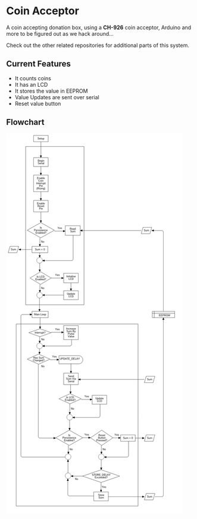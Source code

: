 # Coin Acceptor

A coin accepting donation box, using a **CH-926** coin acceptor, Arduino and more to be figured out as we hack around...

Check out the other related repositories for additional parts of this system.

## Current Features
  - It counts coins
  - It has an LCD
  - It stores the value in EEPROM
  - Value Updates are sent over serial
  - Reset value button

## Flowchart
![Coin Acceptor Flowchart](coin_acceptor.png)

